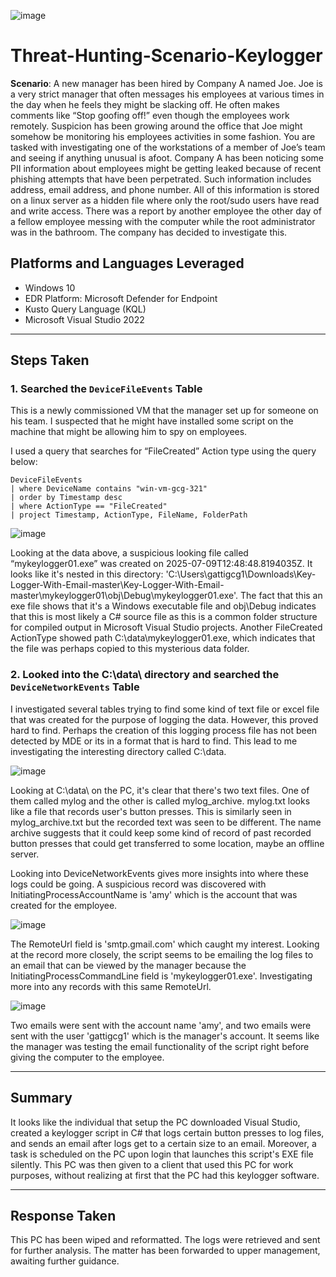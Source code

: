 ![image](https://github.com/user-attachments/assets/cda9bbe7-c6af-445c-a0cf-a36a1c716ed3)

# Threat-Hunting-Scenario-Keylogger

**Scenario**: A new manager has been hired by Company A named Joe. Joe is a very strict manager that often messages his employees at various times in the day when he feels they might be slacking off. He often makes comments like “Stop goofing off!” even though the employees work remotely. Suspicion has been growing around the office that Joe might somehow be monitoring his employees activities in some fashion. You are tasked with investigating one of the workstations of a member of Joe’s team and seeing if anything unusual is afoot. Company A has been noticing some PII information about employees might be getting leaked because of recent phishing attempts that have been perpetrated. Such information includes address, email address, and phone number. All of this information is stored on a linux server as a hidden file where only the root/sudo users have read and write access. There was a report by another employee the other day of a fellow employee messing with the computer while the root administrator was in the bathroom. The company has decided to investigate this.

## Platforms and Languages Leveraged
- Windows 10
- EDR Platform: Microsoft Defender for Endpoint
- Kusto Query Language (KQL)
- Microsoft Visual Studio 2022

---

## Steps Taken

### 1. Searched the `DeviceFileEvents` Table

This is a newly commissioned VM that the manager set up for someone on his team. I suspected that he might have installed some script on the machine that might be allowing him to spy on employees.

I used a query that searches for “FileCreated” Action type using the query below:

```kql
DeviceFileEvents
| where DeviceName contains "win-vm-gcg-321"
| order by Timestamp desc 
| where ActionType == "FileCreated"
| project Timestamp, ActionType, FileName, FolderPath
```

![image](https://github.com/user-attachments/assets/9962ada3-bca0-4575-9c6f-525967a61598)

Looking at the data above, a suspicious looking file called “mykeylogger01.exe” was created on 2025-07-09T12:48:48.8194035Z. It looks like it's nested in this directory: 'C:\Users\gattigcg1\Downloads\Key-Logger-With-Email-master\Key-Logger-With-Email-master\mykeylogger01\obj\Debug\mykeylogger01.exe'. The fact that this an exe file shows that it's a Windows executable file and obj\Debug indicates that this is most likely a C# source file as this is a common folder structure for compiled output in Microsoft Visual Studio projects. Another FileCreated ActionType showed path C:\data\mykeylogger01.exe, which indicates that the file was perhaps copied to this mysterious data folder. 

### 2. Looked into the C:\data\ directory and searched the `DeviceNetworkEvents` Table

I investigated several tables trying to find some kind of text file or excel file that was created for the purpose of logging the data. However, this proved hard to find. Perhaps the creation of this logging process file has not been detected by MDE or its in a format that is hard to find. This lead to me investigating the interesting directory called C:\data. 

![image](https://github.com/user-attachments/assets/9f37c1dc-2a86-40cc-af97-b517d9a2f12b)

Looking at C:\data\ on the PC, it's clear that there's two text files. One of them called mylog and the other is called mylog_archive. mylog.txt looks like a file that records user's button presses. This is similarly seen in mylog_archive.txt but the recorded text was seen to be different. The name archive suggests that it could keep some kind of record of past recorded button presses that could get transferred to some location, maybe an offline server.

Looking into DeviceNetworkEvents gives more insights into where these logs could be going. A suspicious record was discovered with InitiatingProcessAccountName is 'amy' which is the account that was created for the employee.

![image](https://github.com/user-attachments/assets/0b3537f0-94a2-4e6d-adfe-91a9f78b42fe)

The RemoteUrl field is 'smtp.gmail.com' which caught my interest. Looking at the record more closely, the script seems to be emailing the log files to an email that can be viewed by the manager because the InitiatingProcessCommandLine field is 'mykeylogger01.exe'. Investigating more into any records with this same RemoteUrl. 

![image](https://github.com/user-attachments/assets/ae9c309e-dc61-4728-a449-d7ef8011ac45)

Two emails were sent with the account name 'amy', and two emails were sent with the user 'gattigcg1' which is the manager's account. It seems like the manager was testing the email functionality of the script right before giving the computer to the employee. 

---

## Summary

It looks like the individual that setup the PC downloaded Visual Studio, created a keylogger script in C# that logs certain button presses to log files, and sends an email after logs get to a certain size to an email. Moreover, a task is scheduled on the PC upon login that launches this script's EXE file silently. This PC was then given to a client that used this PC for work purposes, without realizing at first that the PC had this keylogger software. 

---

## Response Taken

This PC has been wiped and reformatted. The logs were retrieved and sent for further analysis. The matter has been forwarded to upper management, awaiting further guidance. 
